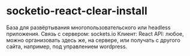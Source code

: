 # socketio-react-clear-install
 База для развёртывания многопользовательского или headless приложения.
 Связь с сервером: sockets.io
 Клиент: React
 API: любое, можно организовать здесь же, на сервере, или получать с другого сайта, например, под управлением wordpress.
